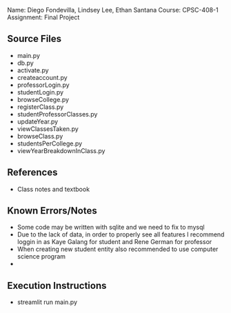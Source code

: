 Name: Diego Fondevilla, Lindsey Lee, Ethan Santana
Course: CPSC-408-1
Assignment: Final Project

## Source Files

* main.py
* db.py
* activate.py
* createaccount.py
* professorLogin.py
* studentLogin.py
* browseCollege.py
* registerClass.py
* studentProfessorClasses.py
* updateYear.py
* viewClassesTaken.py
* browseClass.py
* studentsPerCollege.py
* viewYearBreakdownInClass.py

## References

* Class notes and textbook

## Known Errors/Notes

* Some code may be written with sqlite and we need to fix to mysql
* Due to the lack of data, in order to properly see all features I recommend loggin in as Kaye Galang for student and Rene German for professor
* When creating new student entity also recommended to use computer science program
* 

## Execution Instructions

* streamlit run main.py
